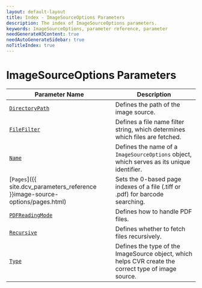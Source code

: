 ```yaml
---
layout: default-layout
title: Index - ImageSourceOptions Parameters
description: The index of ImageSourceOptions parameters.
keywords: ImageSourceOptions, parameter reference, parameter
needGenerateH3Content: true
needAutoGenerateSidebar: true
noTitleIndex: true
---
```


# ImageSourceOptions Parameters

| Parameter Name | Description |
| -------------------- | ----------- |
| [`DirectoryPath`](directory-path.md) | Defines the path of the image source. |
| [`FileFilter`](file-filter.md) | Defines a file name filter string, which determines which files are fetched. |
| [`Name`](name.md) | Defines the name of a `ImageSourceOptions` object, which serves as its unique identifier. |
| [`Pages`]({{ site.dcv_parameters_reference }}image-source-options/pages.html) | Sets the 0-based page indexes of a file (.tiff or .pdf) for barcode searching. |
| [`PDFReadingMode`](pdf-reading-mode.md) | Defines how to handle PDF files. |
| [`Recursive`](recursive.md) | Defines whether to fetch files recursively. |
| [`Type`](type.md) | Defines the type of the ImageSource object, which helps CVR create the correct type of image source. |
